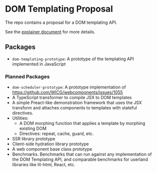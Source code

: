 # DOM Templating Proposal

The repo contains a proposal for a DOM templating API.

See the [explainer document](./EXPLAINER.md) for more details.

## Packages

- `dom-templating-prototype`: A prototype of the templating API implemented in JavaScript

### Planned Packages

- `dom-scheduler-prototype`: A prototype implementation of https://github.com/WICG/webcomponents/issues/1055
- A TypeScript transformer to compile JSX to DOM templates
- A simple Preact-like demonstration framework that uses the JSX transform and
  attaches components to templates with stateful directives.
- Utilities:
  - A DOM morphing function that applies a template by morphing existing DOM
  - Directives: repeat, cache, guard, etc.
- SSR library prototype
- Client-side hydration library prototype
- A web component base class prototype
- Benchmarks. Benchmarks that can run against any implementation of the DOM
  Templating API, and comparable benchmarks for userland libraries like
  lit-html, React, etc.

